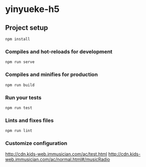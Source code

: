 # yinyueke-h5

## Project setup
```
npm install
```

### Compiles and hot-reloads for development
```
npm run serve
```

### Compiles and minifies for production
```
npm run build
```

### Run your tests
```
npm run test
```

### Lints and fixes files
```
npm run lint
```

### Customize configuration
http://cdn.kids-web.immusician.com/ac/test.html
http://cdn.kids-web.immusician.com/ac/normal.html#/musicRadio